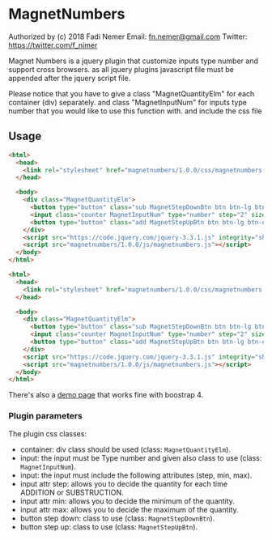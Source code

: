 # MagnetNumbers
Authorized by (c) 2018 Fadi Nemer
Email: fn.nemer@gmail.com
Twitter: https://twitter.com/f_nimer

Magnet Numbers is a jquery plugin that customize inputs type number and support cross browsers. as all jquery plugins javascript file must be appended after the jquery script file.

Please notice that you have to give a class "MagnetQuantityElm" for each container (div) separately. and 
class "MagnetInputNum" for inputs type number that you would like to use this function with.
and  include the css file

## Usage

```html
<html>
  <head>
    <link rel="stylesheet" href="magnetnumbers/1.0.0/css/magnetnumbers.css" type="text/css" />
  </head>

  <body>
    <div class="MagnetQuantityElm">
      <button type="button" class="sub MagnetStepDownBtn btn btn-lg btn-outline-success"> - </button>
      <input class="counter MagnetInputNum" type="number" step="2" size="2" maxlength="2" value="0" min="0" max="20">
      <button type="button" class="add MagnetStepUpBtn btn btn-lg btn-outline-success"> + </button>
    </div>
    <script src="https://code.jquery.com/jquery-3.3.1.js" integrity="sha256-2Kok7MbOyxpgUVvAk/HJ2jigOSYS2auK4Pfzbm7uH60=" crossorigin="anonymous"></script>
    <script src="magnetnumbers/1.0.0/js/magnetnumbers.js"></script>
  </body>
</html>
```
```html
<html>
  <head>
    <link rel="stylesheet" href="magnetnumbers/1.0.0/css/magnetnumbers.css" type="text/css" />
  </head>

  <body>
    <div class="MagnetQuantityElm">
      <button type="button" class="sub MagnetStepDownBtn btn btn-lg btn-outline-success"> - </button>
      <input class="counter MagnetInputNum" type="number" step="2" size="2" maxlength="2" value="0" min="0" max="20">
      <button type="button" class="add MagnetStepUpBtn btn btn-lg btn-outline-success"> + </button>
    </div>
    <script src="https://code.jquery.com/jquery-3.3.1.js" integrity="sha256-2Kok7MbOyxpgUVvAk/HJ2jigOSYS2auK4Pfzbm7uH60=" crossorigin="anonymous"></script>
    <script src="magnetnumbers/1.0.0/js/magnetnumbers.js"></script>
  </body>
</html>
```

There's also a [demo page](index.html) that works fine with boostrap 4.

### Plugin parameters

The plugin css classes:

- container: div class should be used (class: `MagnetQuantityElm`).
- input: the input must be Type number and given also class to use (class: `MagnetInputNum`).
- input: the input must include the following attributes (step, min, max).
- input attr step: allows you to decide the quantity for each time ADDITION or SUBSTRUCTION.
- input attr min: allows you to decide the minimum of the quantity.
- input attr max: allows you to decide the maximum of the quantity.
- button step down: class to use (class: `MagnetStepDownBtn`).
- button step up: class to use (class: `MagnetStepUpBtn`).
